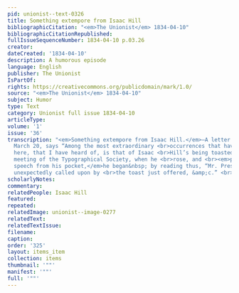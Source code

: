 ```yaml
---
pid: unionist--text-0326
title: Something extempore from Isaac Hill
bibliographicCitation: "<em>The Unionist</em> 1834-04-10"
bibliographicCitationRepublished: 
fullIssueSequenceNumber: 1834-04-10 p.03.26
creator: 
dateCreated: '1834-04-10'
description: A humorous episode
language: English
publisher: The Unionist
IsPartOf: 
rights: https://creativecommons.org/publicdomain/mark/1.0/
source: "<em>The Unionist</em> 1834-04-10"
subject: Humor
type: Text
category: Unionist full issue 1834-04-10
articleType: 
volume: '1'
issue: '36'
transcription: "<em>Something extempore from Isaac Hill.</em>—A letter from Washington,
  March 20, says “Among the most extraordinary <br>occurrences that have taken place
  here, that I have heard of, is that of Isaac <br>Hill’s being toasted at a late
  meeting of the Typographical Society, when he <br>rose, and <br><em>pulling a written
  speech from his pocket,</em>he began&nbsp; by reading thus, “Mr. President being
  unexpectedly called upon by <br>the toast just offered, &amp;c.” <br>"
scholarlyNotes: 
commentary: 
relatedPeople: Isaac Hill
featured: 
repeated: 
relatedImage: unionist--image-0277
relatedText: 
relatedTextIssue: 
filename: 
caption: 
order: '325'
layout: items_item
collection: items
thumbnail: '""'
manifest: '""'
full: '""'
---
```

